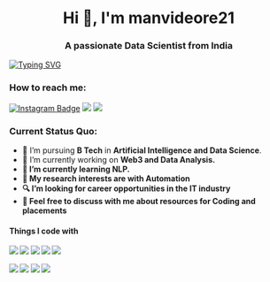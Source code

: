 <h1 align="center">Hi 👋, I'm manvideore21</h1>
<h3 align="center">A passionate Data Scientist from India</h3>

[![Typing SVG](https://readme-typing-svg.herokuapp.com?vCenter=true&width=500&lines=Artificial+Intelligence;Data+Science)](https://git.io/typing-svg)

### How to reach me: 
[![Instagram Badge](https://img.shields.io/badge/Instagram-E4405F?style=for-the-badge&logo=instagram&logoColor=white)](https://www.instagram.com/_manvideore_/)
<a href="mailto: manvideore2002@gmail.com">
<img src="https://img.shields.io/badge/-manvideore2002@gmail.com-7B83EB?&style=for-the-badge&logo=Microsoft-outlook&logoColor=white" ></a> <a href="https://www.linkedin.com/in/manvi-deore-119112212/">
<img src="https://img.shields.io/badge/Manvi-%230077B5.svg?&style=for-the-badge&logo=linkedin&logoColor=white" ></a> 




### Current Status Quo:

- 💼 I’m pursuing <strong>B Tech</strong> in <strong> Artificial Intelligence and Data Science</strong>.
- 🔭 I’m currently working on <strong>Web3 and <strong>Data Analysis</strong>.
- 🌱 I’m currently learning <strong>NLP</strong>.
- 🤔 My research interests are with <strong>Automation</strong>
- 🔍 I’m looking for career opportunities in the <strong>IT</strong> industry
- 💬 Feel free to discuss with me about <strong> resources for Coding and placements</strong>




#### Things I code with
<img src="https://img.shields.io/badge/c++%20-%2300599C.svg?&style=for-the-badge&logo=c%2B%2B&logoColor=white"> <img src="https://img.shields.io/badge/python%20-%2314354C.svg?&style=for-the-badge&logo=python&logoColor=white"> <img src="https://img.shields.io/badge/javascript%20-%23323330.svg?&style=for-the-badge&logo=javascript&logoColor=%23F7DF1E"> <img src="https://img.shields.io/badge/git%20-%23F05032.svg?&style=for-the-badge&logo=git&logoColor=white"/>   <img src="http://img.shields.io/badge/-VS%20Code-000000?style=for-the-badge&logo=Visual-studio-code&logoColor=blue"> 

<img src="https://img.shields.io/badge/Machine_Learning%20-%23777BB4.svg?&style=for-the-badge&logo&logoColor=white">
<img src="https://img.shields.io/badge/Deeep_Learning%20-%23E00033.svg?&style=for-the-badge&logo=ether&logoColor=white"/>
<img src="https://img.shields.io/badge/NLP%20-%2300599C.svg?&style=for-the-badge&logo=c%2B%2B&logoColor=white">
<img src="https://img.shields.io/badge/OpenCV%20-%23323330.svg?&style=for-the-badge&logo=javascript&logoColor=%23F7DF1E">


 



